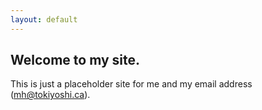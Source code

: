 ```yaml
---
layout: default
---
```


## Welcome to my site.

This is just a placeholder site for me and my email address (mh@tokiyoshi.ca).
